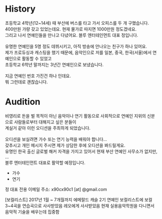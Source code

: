 # History

초등학교 4학년(12~14세) 때 부산에 버스를 타고 가서 오피스를 두 개 구했습니다.<br>
400만원 가량 갖고 있었는데요. 현재 물가로 따지면 1000만원 정도겠네요.<br>
그리고 나서 연예인들을 만나고 다녔어요. 블루 엔터테인먼트 대표 정입니다.<br>
<br>
유명한 연예인을 5명 정도 데뷔시키고, 아직 방송에 안나오는 친구가 하나 있어요.<br>
제가 프로듀싱과 캐스팅을 했기 때문에, 음악인으로 저를 일본, 중국, 한국(서울)에서 연예인으로 활동할 수 있었고<br>
초등학교 6학년 말까지는 3년간 연예인으로 보냈습니다.<br>
<br>
지금 연예인 번호 가진건 하나 인데요.<br>
뭐 그런데로 괜찮습니다.<br>

# Audition

비영리로 돈을 벌 목적이 아닌 음악이나 연기 활동으로 사회적으로 연예인 지위의 신분으로 사람들로부터 대해지고 싶은 분들이<br> 
계실거 같아 이런 오디션을 주최하게 되었습니다.<br>
<br>
오디션을 보실려면 가수 또는 연기 능력을 배워야 합니다...<br>
갖추시고 개인 메시지 주시면 제가 상담한 후에 오디션을 봐드릴게요.<br>
유명인 한국 출신 글로벌 해커 자격을 가지고 있어서 현재 부산 연예인 사무소가 없지만, ...<br>
블루 엔터테인먼트 대표로 활약할 예정입니다.<br>

- 가수
- 연기

정 대표 전용 이메일 주소: x90cx90c1 [at] @gmail.com

[보컬리스트]
2017년 1월 ~ 7개월까지 에메랄드 캐슬 2기 연예인 보컬리스트에 보컬 3~4곡을 연습곡으로 사사받았음
레오에게 사사받았음
현재 실용음악학원을 다니면서 음악적 기술을 배우는데 집중함
